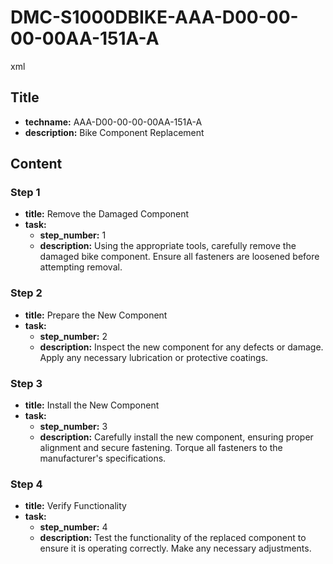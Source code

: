 # DMC-S1000DBIKE-AAA-D00-00-00-00AA-151A-A

xml
<procedure xmlns:dc="http://www.purl.org/dc/elements/1.1/" xmlns:rdf="http://www.w3.org/1999/02/22-rdf-syntax-ns#" xmlns:xlink="http://www.w3.org/1999/xlink" xmlns:xsi="http://www.w3.org/2001/XMLSchema-instance" xsi:noNamespaceSchemaLocation="http://www.s1000d.org/S1000D_6/xml_schema_flat/proced.xsd">
## Title

*   **techname:** AAA-D00-00-00-00AA-151A-A
*   **description:** Bike Component Replacement

## Content

### Step 1

*   **title:** Remove the Damaged Component
*   **task:**
    *   **step_number:** 1
    *   **description:** Using the appropriate tools, carefully remove the damaged bike component. Ensure all fasteners are loosened before attempting removal.

### Step 2

*   **title:** Prepare the New Component
*   **task:**
    *   **step_number:** 2
    *   **description:** Inspect the new component for any defects or damage. Apply any necessary lubrication or protective coatings.

### Step 3

*   **title:** Install the New Component
*   **task:**
    *   **step_number:** 3
    *   **description:** Carefully install the new component, ensuring proper alignment and secure fastening. Torque all fasteners to the manufacturer's specifications.

### Step 4

*   **title:** Verify Functionality
*   **task:**
    *   **step_number:** 4
    *   **description:** Test the functionality of the replaced component to ensure it is operating correctly. Make any necessary adjustments.